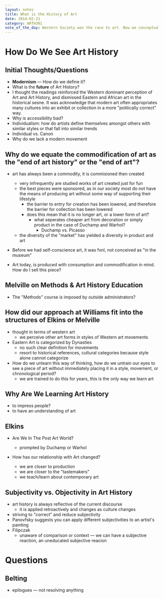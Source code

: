 ```yaml
---
layout: notes
title: What is the History of Art
date: 2014-02-21
category: ARTH301
note_of_the_day: Western Society won the race to art. Now we conceptualize historical movements through the lens of Western art.
---
```


# How Do We See Art History

## Initial Thoughts/Questions
* __Modernism__ — How do we define it?
* What is the __future__ of Art History?
* I thought the readings reinforced the Western dominant perception of Art and Art History, and dismissed Eastern and African art in the historical sesne. It was acknowledge that modern art often appropriates many cultures into an exhibit or collection in a more "politically correct" way. 
* Why is accessibility bad?
* Individualism: how do artists define themselves amongst others with similar styles or that fall into similar trends
* Individual vs. Canon
* Why do we lack a modern movement


## Why do we equate the commodification of art as the "end of art history" or the "end of art"?
* art has always been a commodity, it is commisioned then created
    * very infrequently are studied works of art created just for fun
    * the best pieces were sponsored, as in our society most do not have the means of producing art without some way of supporting their lifestyle
        * the barrier to entry for creation has been lowered, and therefore the barrier for collection has been lowered
        * does this mean that it is no longer art, or a lower form of art?
            * what seperates cheaper art from decoration or simply product in the case of Duchamp and Warhol?
                * Duchamp vs. Picasso
    * the diversity of the "market" has yielded a diversity in product and art

* Before we had self-conscience art, it was fxnl, not conceived as "in the museum"
* Art today, is produced with consumption and commodification in mind. How do I sell this piece?

## Melville on Methods & Art History Education
* The "Methods" course is imposed by outside administrators?

## How did our approach at Williams fit into the structures of Elkins or Melville
* thought in terms of western art
    * we perceive other art forms in styles of Western art movements
* Eastern Art is categorized by Dynasties
    * no such clear definition for movements
    * resort to historical references, cultural categories because style alone cannot categorize
* How do we unlearn this way of thinking, how do we untrain our eyes to see a piece of art without immediately placing it in a style, movement, or chronological period?
    * we are trained to do this for years, this is the only way we learn art

## Why Are We Learning Art History
* to impress people?
* to have an understanding of art

## Elkins
* Are We In The Post Art World?
  - prompted by Duchamp or Warhol

* How has our relationship with Art changed?
  * we are closer to production
  * we are closer to the "tastemakers"
  * we teach/learn about contemporary art

## Subjectivity vs. Objectivity in Art History
* art history is always reflective of the current discourse
    * it is applied retroactively and changes as culture changes
* striving to "correct" and reduce subjectivity
* Panovfsky suggests you can apply different subjectivities to an artist's painting
* Filipczak
    * unaware of comparison or context — we can have a subjective reaction, an uneducated subjective reacion
# Questions
## Belting
* epilogues — not resolving anything



